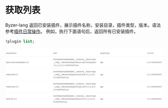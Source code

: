 # 获取列表

Byzer-lang 返回已安装插件，展示插件名称，安装目录，插件类型，版本。语法参考[插件日常操作](/byzer-lang/zh-cn/extension/README.md)。
例如，执行下面语句后，返回所有已安装插件。

```sql
!plugin list;
```

![img.png](images/plugin_list.png)

